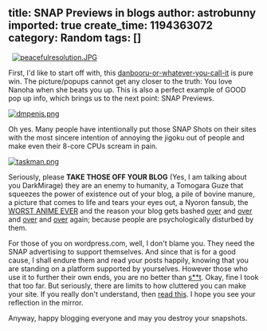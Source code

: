 title: SNAP Previews in blogs
author: astrobunny
imported: true
create_time: 1194363072
category: Random
tags: []
---
&nbsp; [![peacefulresolution.JPG](wp-uploads/2007/11/peacefulresolution.thumbnail.JPG)](/images/wp-uploads/2007/11/peacefulresolution.JPG "peacefulresolution.JPG")  
  
First, I'd like to start off with, this [danbooru-or-whatever-you-call-it](http://miezaru.donmai.us/post/show/138741/arisa-bannings-dieci-fate-testarossa-mahou-shoujo- "Have a good look") is pure win. The picture/popups cannot get any closer to the truth: You love Nanoha when she beats you up. This is also a perfect example of GOOD pop up info, which brings us to the next point: SNAP Previews.<!--more-->  
  
 [![dmpenis.png](wp-uploads/2007/11/dmpenis.thumbnail.png)](/images/wp-uploads/2007/11/dmpenis.png "dmpenis.png")  
  
Oh yes. Many people have intentionally put those SNAP Shots on their sites with the most sincere intention of annoying the jigoku out of people and make even their 8-core CPUs scream in pain.  
  
 [![taskman.png](wp-uploads/2007/11/taskman.thumbnail.png)](/images/wp-uploads/2007/11/taskman.png "taskman.png")  
  
Seriously, please **TAKE THOSE OFF YOUR BLOG** (Yes, I am talking about you DarkMirage) they are an enemy to humanity, a Tomogara Guze that squeezes the power of existence out of your blog, a pile of bovine manure, a picture that comes to life and tears your eyes out, a Nyoron fansub, the [WORST ANIME EVER](http://www.youtube.com/watch?v=RpG1hWQwulA) and the reason your blog gets bashed [over](http://blog.mistakesofyouth.com/2007/11/03/mad/) and [over](http://www.riuva.com/?p=810) and [over](http://drmchsr0.wordpress.com/2007/10/22/dorama-srsly-you-jest/) and [over](http://drmchsr0.wordpress.com/2007/11/05/wildarmsheero-asks-for-it-again/) again; because people are psychologically disturbed by them.  
  
For those of you on wordpress.com, well, I don't blame you. They need the SNAP advertising to support themselves. And since that is for a good cause, I shall endure them and read your posts happily, knowing that you are standing on a platform supported by yourselves. However those who use it to further their own ends, you are no better than [s\*\*t](http://dictionary.reference.com/browse/shit). Okay, fine I took that too far. But seriously, there are limits to how cluttered you can make your site. If you really don't understand, then [read this](http://www.great-web-design-tips.com/). I hope you see your reflection in the mirror.  
  
Anyway, happy blogging everyone and may you destroy your snapshots.

